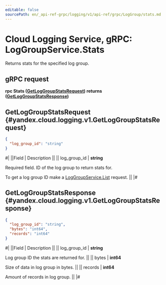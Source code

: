 ```yaml
---
editable: false
sourcePath: en/_api-ref-grpc/logging/v1/api-ref/grpc/LogGroup/stats.md
---
```


# Cloud Logging Service, gRPC: LogGroupService.Stats

Returns stats for the specified log group.

## gRPC request

**rpc Stats ([GetLogGroupStatsRequest](#yandex.cloud.logging.v1.GetLogGroupStatsRequest)) returns ([GetLogGroupStatsResponse](#yandex.cloud.logging.v1.GetLogGroupStatsResponse))**

## GetLogGroupStatsRequest {#yandex.cloud.logging.v1.GetLogGroupStatsRequest}

```json
{
  "log_group_id": "string"
}
```

#|
||Field | Description ||
|| log_group_id | **string**

Required field. ID of the log group to return stats for.

To get a log group ID make a [LogGroupService.List](/docs/logging/api-ref/grpc/LogGroup/list#List) request. ||
|#

## GetLogGroupStatsResponse {#yandex.cloud.logging.v1.GetLogGroupStatsResponse}

```json
{
  "log_group_id": "string",
  "bytes": "int64",
  "records": "int64"
}
```

#|
||Field | Description ||
|| log_group_id | **string**

Log group ID the stats are returned for. ||
|| bytes | **int64**

Size of data in log group in bytes. ||
|| records | **int64**

Amount of records in log group. ||
|#